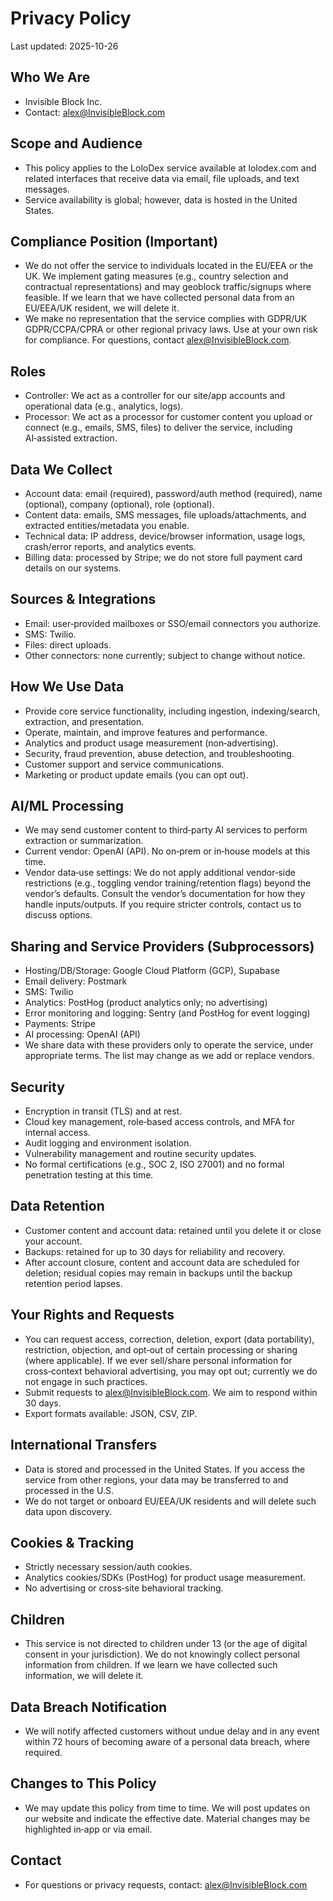 # Privacy Policy

Last updated: 2025-10-26

## Who We Are
- Invisible Block Inc.
- Contact: alex@InvisibleBlock.com

## Scope and Audience
- This policy applies to the LoloDex service available at lolodex.com and related interfaces that receive data via email, file uploads, and text messages.
- Service availability is global; however, data is hosted in the United States.

## Compliance Position (Important)
- We do not offer the service to individuals located in the EU/EEA or the UK. We implement gating measures (e.g., country selection and contractual representations) and may geoblock traffic/signups where feasible. If we learn that we have collected personal data from an EU/EEA/UK resident, we will delete it.
- We make no representation that the service complies with GDPR/UK GDPR/CCPA/CPRA or other regional privacy laws. Use at your own risk for compliance. For questions, contact alex@InvisibleBlock.com.

## Roles
- Controller: We act as a controller for our site/app accounts and operational data (e.g., analytics, logs).
- Processor: We act as a processor for customer content you upload or connect (e.g., emails, SMS, files) to deliver the service, including AI‑assisted extraction.

## Data We Collect
- Account data: email (required), password/auth method (required), name (optional), company (optional), role (optional).
- Content data: emails, SMS messages, file uploads/attachments, and extracted entities/metadata you enable.
- Technical data: IP address, device/browser information, usage logs, crash/error reports, and analytics events.
- Billing data: processed by Stripe; we do not store full payment card details on our systems.

## Sources & Integrations
- Email: user‑provided mailboxes or SSO/email connectors you authorize.
- SMS: Twilio.
- Files: direct uploads.
- Other connectors: none currently; subject to change without notice.

## How We Use Data
- Provide core service functionality, including ingestion, indexing/search, extraction, and presentation.
- Operate, maintain, and improve features and performance.
- Analytics and product usage measurement (non‑advertising).
- Security, fraud prevention, abuse detection, and troubleshooting.
- Customer support and service communications.
- Marketing or product update emails (you can opt out).

## AI/ML Processing
- We may send customer content to third‑party AI services to perform extraction or summarization.
- Current vendor: OpenAI (API). No on‑prem or in‑house models at this time.
- Vendor data‑use settings: We do not apply additional vendor‑side restrictions (e.g., toggling vendor training/retention flags) beyond the vendor’s defaults. Consult the vendor’s documentation for how they handle inputs/outputs. If you require stricter controls, contact us to discuss options.

## Sharing and Service Providers (Subprocessors)
- Hosting/DB/Storage: Google Cloud Platform (GCP), Supabase
- Email delivery: Postmark
- SMS: Twilio
- Analytics: PostHog (product analytics only; no advertising)
- Error monitoring and logging: Sentry (and PostHog for event logging)
- Payments: Stripe
- AI processing: OpenAI (API)
- We share data with these providers only to operate the service, under appropriate terms. The list may change as we add or replace vendors.

## Security
- Encryption in transit (TLS) and at rest.
- Cloud key management, role‑based access controls, and MFA for internal access.
- Audit logging and environment isolation.
- Vulnerability management and routine security updates.
- No formal certifications (e.g., SOC 2, ISO 27001) and no formal penetration testing at this time.

## Data Retention
- Customer content and account data: retained until you delete it or close your account.
- Backups: retained for up to 30 days for reliability and recovery.
- After account closure, content and account data are scheduled for deletion; residual copies may remain in backups until the backup retention period lapses.

## Your Rights and Requests
- You can request access, correction, deletion, export (data portability), restriction, objection, and opt‑out of certain processing or sharing (where applicable). If we ever sell/share personal information for cross‑context behavioral advertising, you may opt out; currently we do not engage in such practices.
- Submit requests to alex@InvisibleBlock.com. We aim to respond within 30 days.
- Export formats available: JSON, CSV, ZIP.

## International Transfers
- Data is stored and processed in the United States. If you access the service from other regions, your data may be transferred to and processed in the U.S.
- We do not target or onboard EU/EEA/UK residents and will delete such data upon discovery.

## Cookies & Tracking
- Strictly necessary session/auth cookies.
- Analytics cookies/SDKs (PostHog) for product usage measurement.
- No advertising or cross‑site behavioral tracking.

## Children
- This service is not directed to children under 13 (or the age of digital consent in your jurisdiction). We do not knowingly collect personal information from children. If we learn we have collected such information, we will delete it.

## Data Breach Notification
- We will notify affected customers without undue delay and in any event within 72 hours of becoming aware of a personal data breach, where required.

## Changes to This Policy
- We may update this policy from time to time. We will post updates on our website and indicate the effective date. Material changes may be highlighted in‑app or via email.

## Contact
- For questions or privacy requests, contact: alex@InvisibleBlock.com
